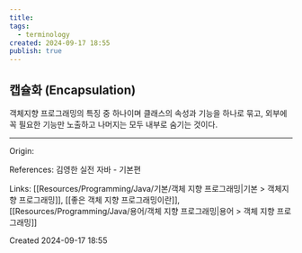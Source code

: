 ```yaml
---
title: 
tags:
  - terminology
created: 2024-09-17 18:55
publish: true
---
```

## 캡슐화 (Encapsulation)
객체지향 프로그래밍의 특징 중 하나이며 클래스의 속성과 기능을 하나로 묶고, 외부에 꼭 필요한 기능만 노출하고 나머지는 모두 내부로 숨기는 것이다.

---
Origin: 

References: 김영한 실전 자바 - 기본편

Links: [[Resources/Programming/Java/기본/객체 지향 프로그래밍|기본 > 객체지향 프로그래밍]], [[좋은 객체 지향 프로그래밍이란]], [[Resources/Programming/Java/용어/객체 지향 프로그래밍|용어 > 객체 지향 프로그래밍]]

Created 2024-09-17 18:55